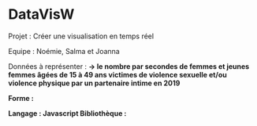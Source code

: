 # DataVisW
Projet : Créer une visualisation en temps réel

Equipe : Noémie, Salma et Joanna

Données à représenter : <b>
-> le nombre par secondes de femmes et jeunes femmes âgées de 15 à 49 ans victimes
de violence sexuelle et/ou violence physique par un partenaire intime en 2019

Forme : 

Langage : Javascript
Bibliothèque : 


